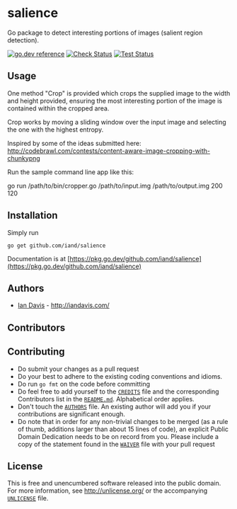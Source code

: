 # salience

Go package to detect interesting portions of images (salient region detection).

[![go.dev reference](https://img.shields.io/badge/go.dev-reference-007d9c?logo=go&logoColor=white)](https://pkg.go.dev/github.com/iand/salience)
[![Check Status](https://github.com/iand/salience/actions/workflows/check.yml/badge.svg)](https://github.com/iand/salience/actions/workflows/check.yml)
[![Test Status](https://github.com/iand/salience/actions/workflows/test.yml/badge.svg)](https://github.com/iand/salience/actions/workflows/test.yml)

## Usage

One method "Crop" is provided which crops the supplied image to the width and height provided, ensuring the most interesting portion of the image is contained within the cropped area.

Crop works by moving a sliding window over the input image and selecting the one with the highest entropy.

Inspired by some of the ideas submitted here: http://codebrawl.com/contests/content-aware-image-cropping-with-chunkypng

Run the sample command line app like this:

go run /path/to/bin/cropper.go  /path/to/input.img /path/to/output.img 200 120

## Installation

Simply run

	go get github.com/iand/salience

Documentation is at [https://pkg.go.dev/github.com/iand/salience](https://pkg.go.dev/github.com/iand/salience)

## Authors

* [Ian Davis](http://github.com/iand) - <http://iandavis.com/>


## Contributors


## Contributing

* Do submit your changes as a pull request
* Do your best to adhere to the existing coding conventions and idioms.
* Do run `go fmt` on the code before committing 
* Do feel free to add yourself to the [`CREDITS`](CREDITS) file and the
  corresponding Contributors list in the [`README.md`](README.md). 
  Alphabetical order applies.
* Don't touch the [`AUTHORS`](AUTHORS) file. An existing author will add you if 
  your contributions are significant enough.
* Do note that in order for any non-trivial changes to be merged (as a rule
  of thumb, additions larger than about 15 lines of code), an explicit
  Public Domain Dedication needs to be on record from you. Please include
  a copy of the statement found in the [`WAIVER`](WAIVER) file with your pull request

## License

This is free and unencumbered software released into the public domain. For more
information, see <http://unlicense.org/> or the accompanying [`UNLICENSE`](UNLICENSE) file.
